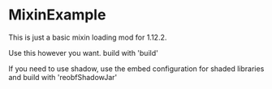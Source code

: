# MixinExample
This is just a basic mixin loading mod for 1.12.2.

Use this however you want. build with 'build'

If you need to use shadow, use the embed configuration for shaded libraries and build with 'reobfShadowJar'
